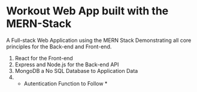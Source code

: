 # Workout Web App built with the MERN-Stack

A Full-stack Web Application using the MERN Stack
Demonstrating all core principles for the Back-end and Front-end.

1. React for the Front-end
2. Express and Node.js for the Back-end API
3. MongoDB a No SQL Database to Application Data
4. * Autentication Function to Follow *
